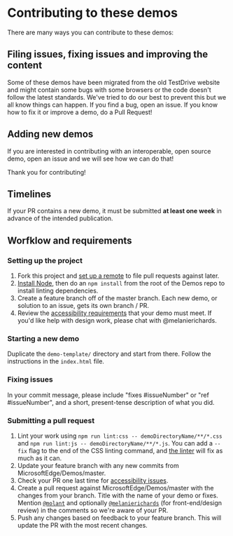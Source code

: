 # Contributing to these demos

There are many ways you can contribute to these demos:

## Filing issues, fixing issues and improving the content
Some of these demos have been migrated from the old TestDrive website and might contain some bugs with some browsers or the code doesn't follow the latest standards. We've tried to do our best to prevent this but we all know things can happen. If you find a bug, open an issue. If you know how to fix it or improve a demo, do a Pull Request!

## Adding new demos
If you are interested in contributing with an interoperable, open source demo, open an issue and we will see how we can do that!

Thank you for contributing!

## Timelines

If your PR contains a new demo, it must be submitted **at least one week** in advance of the intended publication.

## Worfklow and requirements

### Setting up the project

1. Fork this project and [set up a remote](https://help.github.com/articles/configuring-a-remote-for-a-fork/) to file pull requests
against later.
2. [Install Node](https://nodejs.org/en/), then do an `npm install` from the root of the Demos repo to install linting dependencies.
3. Create a feature branch off of the master branch. Each new demo, or solution to an issue, gets its own branch / PR.
4. Review the [accessibility requirements](.github/ACCESSIBILITY_REQS.md) that your demo must meet. If you'd like help with design work, please chat with @melanierichards.

### Starting a new demo

Duplicate the `demo-template/` directory and start from there. Follow the instructions in the `index.html` file.

### Fixing issues

In your commit message, please include "fixes #issueNumber" or "ref #issueNumber", and a short, present-tense description of what you did.

### Submitting a pull request

1. Lint your work using `npm run lint:css -- demoDirectoryName/**/*.css` and `npm run lint:js -- demoDirectoryName/**/*.js`. You can add a `--fix` flag to the end of the CSS linting command, and [the linter](https://stylelint.io/user-guide/cli/) will fix as much as it can.
2. Update your feature branch with any new commits from MicrosoftEdge/Demos/master.
3. Check your PR one last time for [accessibility issues](.github/ACCESSIBILITY_REQS.md).
4. Create a pull request against MicrosoftEdge/Demos/master with the changes from your branch. Title with the name of your demo or fixes. Mention [`@molant`](https://github.com/molant) and optionally [`@melanierichards`](https://github.com/melanierichards) (for front-end/design review) in the comments so we're aware of your PR.
5. Push any changes based on feedback to your feature branch. This will update the PR with the most recent changes.